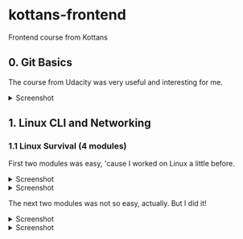 # kottans-frontend
Frontend course from Kottans

## 0. Git Basics

The course from Udacity was very useful and interesting for me.
<details>
  <summary>Screenshot</summary>
  
  ![image of finished course on Udacity](https://github.com/WEremite/kottans-frontend/blob/main/Images/Udacity-git-course.png)
  
</details>

## 1. Linux CLI and Networking
### 1.1 Linux Survival (4 modules)

First two modules was easy, 'cause I worked on Linux a little before.
<details>
    <summary>Screenshot</summary>
  
![Linux Susvival Quiz 1](https://github.com/WEremite/kottans-frontend/blob/main/Images/Linux_survival/quiz_1.png)

</details>
  
<details>
  <summary>Screenshot</summary>
  
![Linux Susvival Quiz 2](https://github.com/WEremite/kottans-frontend/blob/main/Images/Linux_survival/quiz_2.png)

</details>

The next two modules was not so easy, actually. But I did it!
<details>
    <summary>Screenshot</summary>
  
![Linux Susvival Quiz 3](https://github.com/WEremite/kottans-frontend/blob/main/Images/Linux_survival/quiz_3.png)

</details>
  
<details>
  <summary>Screenshot</summary>
  
![Linux Susvival Quiz 4](https://github.com/WEremite/kottans-frontend/blob/main/Images/Linux_survival/quiz_4.png)

</details>

